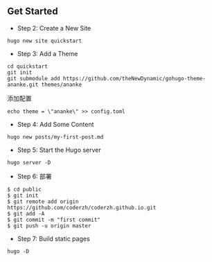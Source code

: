 
## Get Started

<!-- - Step 1: Install Hugo -->

<!-- 下载命令行程序，放在PATH路径下面，Ubuntu 下 直接 apt 安装 -->

- Step 2: Create a New Site
``` shell
hugo new site quickstart
```
- Step 3: Add a Theme 
``` shell
cd quickstart
git init
git submodule add https://github.com/theNewDynamic/gohugo-theme-ananke.git themes/ananke
```
添加配置
``` shell
echo theme = \"ananke\" >> config.toml
``` 

- Step 4: Add Some Content 
```shell
hugo new posts/my-first-post.md
```

- Step 5: Start the Hugo server
```
hugo server -D
```

- Step 6: 部署

```shell
$ cd public
$ git init
$ git remote add origin https://github.com/coderzh/coderzh.github.io.git
$ git add -A
$ git commit -m "first commit"
$ git push -u origin master
```

- Step 7: Build static pages

```shell
hugo -D
```
